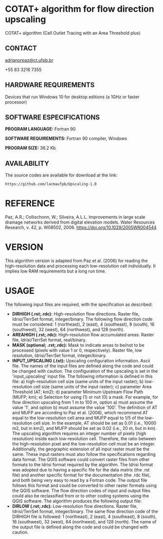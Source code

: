 COTAT+ algorithm for flow direction upscaling
=======
COTAT+ algorithm (Cell Outlet Tracing with an Area Threshold plus)

CONTACT
-------------

adrianorpaz@ct.ufpb.br
 
+55 83 3216 7355 

HARDWARE REQUIREMENTS
-------------
Devices that run Windows 10 for desktop editions (a 1GHz or faster processor)

SOFTWARE ESPECIFICATIONS
-------------
**PROGRAM LANGUAGE:**	Fortran 90 

**SOFTWARE REQUIREMENTS:**	Fortran 90 compiler, Windows 

**PROGRAM SIZE:**	36.2 Kb
 
AVAILABILITY
-------------
The source codes are available for download at the link: 

	https://github.com/lacmaufpb/Upscaling-1.0 

REFERENCE
============

Paz, A.R.; Collischonn, W.; Silveira, A.L.L. Improvements in large scale drainage networks derived from digital elevation models. Water Resources Research, v. 42, p. W08502, 2006. https://doi.org/10.1029/2005WR004544

VERSION
============
This algorithm version is adapted from Paz et al. (2006) for reading the high-resolution data and processing each low-resolution cell individually. It implies low RAM requirements but a long run time.

USAGE
============
The following input files are required, with the specification as described:
* **DIRHIGH (.rst;.rdc):** High-resolution flow directions. Raster file, Idrisi/TerrSet format, integer/binary. The following flow direction code must be considered:  1 (northeast), 2 (east), 4 (southeast), 8 (south), 16 (southwest), 32 (west), 64 (northwest), and 128 (north).
* **AREAHIGH (.rst;.rdc):** High-resolution flow accumulated areas. Raster file, Idrisi/TerrSet format, real/binary.
* **MASK (optional; .rst;.rdc):** Mask to indicate areas to be/not to be processed (pixels with value 1 or 0, respectively). Raster file, low resolution, Idrisi/TerrSet format, integer/binary. 
* **INPUT_UPSCALING (.txt):**  Upscaling configuration information. Ascii file.
The names of the input files are defined along the code and could be changed with caution.
The configuration of the upscaling is set in the 'input_upscaling' input file. 
The following information is defined in this file: a) high-resolution cell size (same units of the input raster); b) low-resolution cell size (same units of the input raster); c) parameter Area Threshold (AT; km2); d) parameter Minimum Upstream Flow Path (MUFP; km); e) Selection for using (1) or not (0) a mask.
For example, for flow direction upscaling from 1 m to 100 m, option a) must assume the value '1', and option b) must assume the value '100'. The definition of AT and MUFP are according to Paz et al. (2006), which recommend AT equal to the low-resolution cell area and MUFP equal to 1/5 of the low-resolution cell size. In the example, AT should be set as 0.01 (i.e., 10000 m2, but in km2), and MUFP should be set as 0.02 (i.e., 20 m, but in km).  
The upscaling algorithm requires an integer number of pixels (high resolution) inside each low-resolution cell. Therefore, the ratio between the high-resolution pixel and the low-resolution cell must be an integer. Additionally, the geographic extension of all input raster must be the same. These input rasters must also follow the specifications regarding data format. The QGIS software could convert raster files from other formats to the Idrisi format required by the algorithm. The Idrisi format was adopted due to having a specific file for the data matrix (the .rst file) and another specific format for the documentation (the .rdc file), and both being very easy to read by a Fortran code. The output file follows this format and could be converted to other raster formats using the QGIS software.
The flow direction codes of input and output files could also be reclassified from or to other coding systems using the QGIS software.
The algorithm produces the following output file:
* **DIRLOW (.rst;.rdc):** Low-resolution flow directions. Raster file, Idrisi/TerrSet format, integer/binary. The same flow direction code of the DIRHIGH file is followed: 1 (northeast), 2 (east), 4 (southeast), 8 (south), 16 (southwest), 32 (west), 64 (northwest), and 128 (north).
The name of the output file is defined along the code and could be changed with caution.
